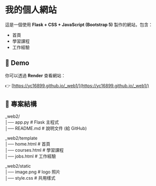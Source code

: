 # 我的個人網站

這是一個使用 **Flask + CSS + JavaScript (Bootstrap 5)** 製作的網站，包含：

- 首頁
- 學習課程
- 工作經驗

## 🔗 Demo
你可以透過 **Render** 查看網站：

👉 [https://yc16899.github.io/_web1/](https://yc16899.github.io/_web1/)

## 📂 專案結構
_web2/  
│── app.py          # Flask 主程式  
│── README.md       # 說明文件 (給 GitHub)  

_web2/template  
│── home.html       # 首頁  
│── courses.html    # 學習課程  
│── jobs.html       # 工作經驗  

_web2/static  
│── image.png       # logo 照片  
│── style.css       # 共用樣式  
 
